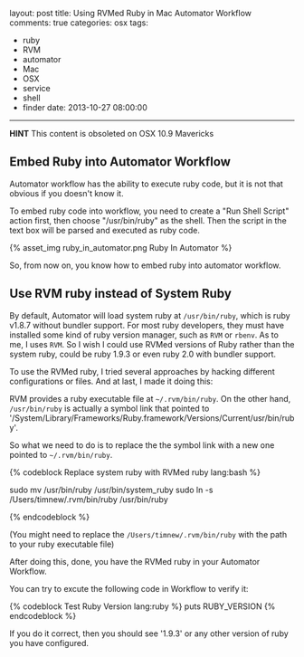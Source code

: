 layout: post
title: Using RVMed Ruby in Mac Automator Workflow
comments: true
categories: osx
tags:
  - ruby
  - RVM
  - automator
  - Mac
  - OSX
  - service
  - shell
  - finder
date: 2013-10-27 08:00:00
---
**HINT** This content is obsoleted on OSX 10.9 Mavericks

## Embed Ruby into Automator Workflow

Automator workflow has the ability to execute ruby code, but it is not that obvious if you doesn't know it.

To embed ruby code into workflow, you need to create a "Run Shell Script" action first, then choose "/usr/bin/ruby" as the shell. Then the script in the text box will be parsed and executed as ruby code.

{% asset_img ruby_in_automator.png Ruby In Automator %}

So, from now on, you know how to embed ruby into automator workflow.

## Use RVM ruby instead of System Ruby

By default, Automator will load system ruby at `/usr/bin/ruby`, which is ruby v1.8.7 without bundler support. For most ruby developers, they must have installed some kind of ruby version manager, such as `RVM` or `rbenv`. As to me, I uses `RVM`. So I wish I could use RVMed versions of Ruby rather than the system ruby, could be ruby 1.9.3 or even ruby 2.0 with bundler support.

To use the RVMed ruby, I tried several approaches by hacking different configurations or files. And at last, I made it doing this:

RVM provides a ruby executable file at `~/.rvm/bin/ruby`. On the other hand, `/usr/bin/ruby` is actually a symbol link that pointed to '/System/Library/Frameworks/Ruby.framework/Versions/Current/usr/bin/ruby'.

So what we need to do is to replace the the symbol link with a new one pointed to `~/.rvm/bin/ruby`.

{% codeblock Replace system ruby with RVMed ruby lang:bash %}

sudo mv /usr/bin/ruby /usr/bin/system_ruby
sudo ln -s /Users/timnew/.rvm/bin/ruby /usr/bin/ruby

{% endcodeblock %}

(You might need to replace the `/Users/timnew/.rvm/bin/ruby` with the path to your ruby executable file)

After doing this, done, you have the RVMed ruby in your Automator Workflow.

You can try to excute the following code in Workflow to verify it:

{% codeblock Test Ruby Version lang:ruby %}
puts RUBY_VERSION
{% endcodeblock %}

If you do it correct, then you should see '1.9.3' or any other version of ruby you have configured.
